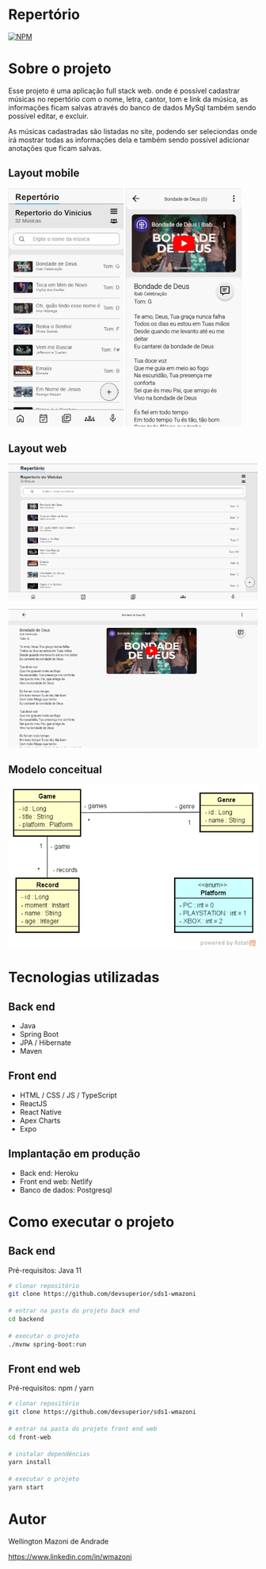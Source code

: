 # Repertório
[![NPM](https://img.shields.io/npm/l/react)](https://github.com/viniciusrvcruz/repertorio/blob/main/LICENSE) 

# Sobre o projeto

Esse projeto é uma aplicação full stack web. onde é possível cadastrar músicas no repertório com o nome, letra, cantor, tom e link da música, as informações ficam salvas através do banco de dados MySql também sendo possível editar, e excluir. 

As músicas cadastradas são listadas no site, podendo ser seleciondas onde irá mostrar todas as informações dela e também sendo possível adicionar anotações que ficam salvas.

## Layout mobile
![Mobile 1](https://github.com/viniciusrvcruz/repertorio/blob/main/assets/mobile1.png) ![Mobile 2](https://github.com/viniciusrvcruz/repertorio/blob/main/assets/mobile2.png)

## Layout web
![Web 1](https://github.com/viniciusrvcruz/repertorio/blob/main/assets/web1.png)

![Web 2](https://github.com/viniciusrvcruz/repertorio/blob/main/assets/web2.png)

## Modelo conceitual
![Modelo Conceitual](https://github.com/acenelio/assets/raw/main/sds1/modelo-conceitual.png)

# Tecnologias utilizadas
## Back end
- Java
- Spring Boot
- JPA / Hibernate
- Maven
## Front end
- HTML / CSS / JS / TypeScript
- ReactJS
- React Native
- Apex Charts
- Expo
## Implantação em produção
- Back end: Heroku
- Front end web: Netlify
- Banco de dados: Postgresql

# Como executar o projeto

## Back end
Pré-requisitos: Java 11

```bash
# clonar repositório
git clone https://github.com/devsuperior/sds1-wmazoni

# entrar na pasta do projeto back end
cd backend

# executar o projeto
./mvnw spring-boot:run
```

## Front end web
Pré-requisitos: npm / yarn

```bash
# clonar repositório
git clone https://github.com/devsuperior/sds1-wmazoni

# entrar na pasta do projeto front end web
cd front-web

# instalar dependências
yarn install

# executar o projeto
yarn start
```

# Autor

Wellington Mazoni de Andrade

https://www.linkedin.com/in/wmazoni
